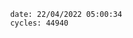 

                date: 22/04/2022 05:00:34
                cycles: 44940

                         